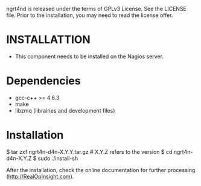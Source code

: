 ngrt4nd is released under the terms of GPLv3 License. See the LICENSE file.
Prior to the installation, you may need to read the license offer. 

 

INSTALLATTION
=
* This component needs to be installed on the Nagios server.

Dependencies
==
 - gcc-c++ >= 4.6.3
 - make
 - libzmq (librairies and development files)

Installation
==
  $ tar zxf ngrt4n-d4n-X.Y.Y.tar.gz  # X.Y.Z refers to the version
  $ cd ngrt4n-d4n-X.Y.Z
  $ sudo ./install-sh


After the installation, check the online documentation for further 
processing (http://RealOpInsight.com).
